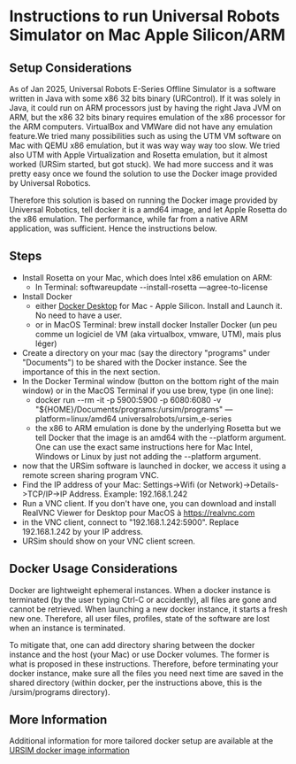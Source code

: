 # Instructions to run Universal Robots Simulator on Mac Apple Silicon/ARM 

## Setup Considerations
As of Jan 2025, Universal Robots E-Series Offline Simulator is a software written in Java with some x86 32 bits binary (URControl). If it was solely in Java, it could run on ARM processors just by having the right Java JVM on ARM, but the x86 32 bits binary requires emulation of the x86 processor for the ARM computers. VirtualBox and VMWare did not have any emulation feature.We tried many possibilities such as using the UTM VM software on Mac with QEMU x86 emulation, but it was way way way too slow. We tried also UTM with Apple Virtualization and Rosetta emulation, but it almost worked (URSim started, but got stuck).  We had more success and it was pretty easy once we found the solution to use the Docker image provided by Universal Robotics.

Therefore this solution is based on running the Docker image provided by Universal Robotics, tell docker it is a amd64 image, and let Apple Rosetta do the x86 emulation. The performance, while far from a native ARM application, was sufficient. Hence the instructions below.

## Steps
- Install Rosetta on your Mac, which does Intel x86 emulation on ARM:
	- In Terminal: softwareupdate --install-rosetta —agree-to-license
- Install Docker 
	- either [Docker Desktop](https://www.docker.com/products/docker-desktop/) for Mac - Apple Silicon. Install and Launch it. No need to have a user.
	- or in MacOS Terminal: brew install docker
Installer Docker (un peu comme un logiciel de VM (aka virtualbox, vmware, UTM), mais plus léger)
- Create a directory on your mac (say the directory "programs" under "Documents") to be shared with the Docker instance. See the importance of this in the next section.
- In the Docker Terminal window (button on the bottom right of the main window) or in the MacOS Terminal if you use brew, type (in one line):
	- docker run --rm -it -p 5900:5900 -p 6080:6080 -v "${HOME}/Documents/programs:/ursim/programs" —platform=linux/amd64 universalrobots/ursim_e-series
	- the x86 to ARM emulation is done by the underlying Rosetta but we tell Docker that the image is an amd64 with the --platform argument. One can use the exact same instructions here for Mac Intel, Windows or Linux by just not adding the --platform argument.
- now that the URSim software is launched in docker, we access it using a remote screen sharing program VNC.
- Find the IP address of your Mac: Settings->Wifi (or Network)->Details->TCP/IP->IP Address. Example: 192.168.1.242
- Run a VNC client. If you don't have one, you can download and install RealVNC Viewer for Desktop pour MacOS à https://realvnc.com
- in the VNC client, connect to "192.168.1.242:5900". Replace 192.168.1.242 by your IP address.
- URSim should show on your VNC client screen.

## Docker Usage Considerations
Docker are lightweight ephemeral instances. When a docker instance is terminated (by the user typing Ctrl-C or accidently), all files are gone and cannot be retrieved. When launching a new docker instance, it starts a fresh new one. Therefore, all user files, profiles, state of the software are lost when an instance is terminated. 

To mitigate that, one can add directory sharing between the docker instance and the host (your Mac) or use Docker volumes. The former is what is proposed in these instructions. Therefore, before terminating your docker instance, make sure all the files you need next time are saved in the shared directory (within docker, per the instructions above, this is the /ursim/programs directory).

## More Information
Additional information for more tailored docker setup are available at the [URSIM docker image information](https://hub.docker.com/r/universalrobots/ursim_e-series)